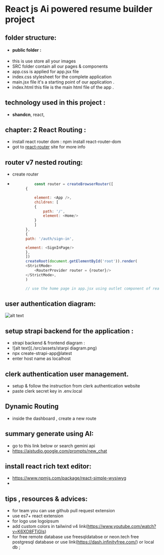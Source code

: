 # React js Ai powered resume builder project

## folder structure:

- #### public folder :
- this is use store all your images
- SRC folder contain all our pages & components
- app.css is applied for app.jsx file
- index.css stylesheet for the complete application
- main.jsx file it's a starting point of our application .
- index.html this file is the main html file of the app .

## technology used in this project :

- **shandcn**, react,

## chapter: 2 React Routing :

- install react router dom : npm install react-router-dom
- got to [react-router](https://reactrouter.com/7.6.1/start) site for more info

## router v7 nested routing:

- create router
- ```Javascript
            const router = createBrowserRouter([
        {

            element: <App />,
            children: [
            {
                path: '/',
                element: <Home/>
            }
            ]
        },
        {
        path: '/auth/sign-in',

        element: <SignInPage/>
        },
        ])
        createRoot(document.getElementById('root')).render(
        <StrictMode>
            <RouterProvider router = {router}/>
        </StrictMode>,
        )

        // use the home page in app.jsx using outlet component of react-router


  ```

## user authentication diagram:

![alt text](./src/assets/image.png)

## setup strapi backend for the application :

- strapi backend & frontend diagram :
- ![alt text](./src/assets/starpi diagram.png)
- npx create-strapi-app@latest
- enter host name as localhost 

## clerk authentication user management.

- setup & follow the instruction from clerk authentication website
- paste clerk secret key in .env.local
  
## Dynamic Routing 
- inside the dashboard , create a new route

## summary generate using AI: 
- go to this link below or search gemini api 
- https://aistudio.google.com/prompts/new_chat

## install react rich text editor: 
- https://www.npmjs.com/package/react-simple-wysiwyg
- 

## tips , resources & advices:

- for team you can use github pull request extension
- use es7+ react extension
- for logo use logoipsum
- add custom colors in tailwind v4 link(https://www.youtube.com/watch?v=K6XO8FTiGIs)
- for free remote database use freesqldatabse or neon.tech free postgresql database or use link(https://dash.infinityfree.com/) or local db ;
